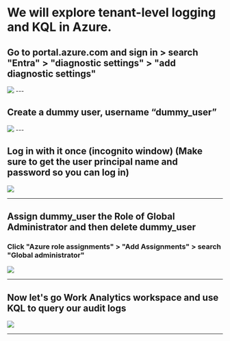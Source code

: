 # We will explore tenant-level logging and KQL in Azure.

## Go to portal.azure.com and sign in > search "Entra" > "diagnostic settings" > "add diagnostic settings" 

<img src="https://github.com/VanessaMancia/Intra-AD-KQL/assets/112146207/9a39cf56-28c2-4f1c-ac92-58fe09d641c4.png">
---

## Create a dummy user, username “dummy_user” 

<img src="https://github.com/VanessaMancia/Intra-AD-KQL/assets/112146207/98722675-7039-4444-a699-c0ad0c4ec6d5.png">
---

## Log in with it once (incognito window) (Make sure to get the user principal name and password so you can log in) 

<img src="https://github.com/VanessaMancia/Intra-AD-KQL/assets/112146207/a7cb9410-30ca-4597-b502-278dd8b5571c.png">

---

## Assign dummy_user the Role of Global Administrator and then delete dummy_user
### Click "Azure role assignments" > "Add Assignments" > search "Global administrator" 

<img src="https://github.com/VanessaMancia/Intra-AD-KQL/assets/112146207/b1923c9e-df50-4637-94dc-fe0ac56f2ee2.png">

---

## Now let's go Work Analytics workspace and use KQL to query our audit logs 

<img src="https://github.com/VanessaMancia/Intra-AD-KQL/assets/112146207/a4dda522-81c3-4951-95ff-3db723123f11.png">

---

